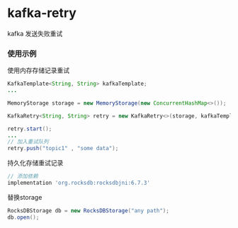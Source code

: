 # kafka-retry
kafka 发送失败重试

### 使用示例
使用内存存储记录重试
~~~java
KafkaTemplate<String, String> kafkaTemplate;
...

MemoryStorage storage = new MemoryStorage(new ConcurrentHashMap<>());

KafkaRetry<String, String> retry = new KafkaRetry<>(storage, kafkaTemplate);

retry.start();
...
// 加入重试队列
retry.push("topic1" , "some data");
~~~
持久化存储重试记录
~~~groovy
// 添加依赖
implementation 'org.rocksdb:rocksdbjni:6.7.3'
~~~
替换storage
~~~java
RocksDBStorage db = new RocksDBStorage("any path");
db.open();
~~~